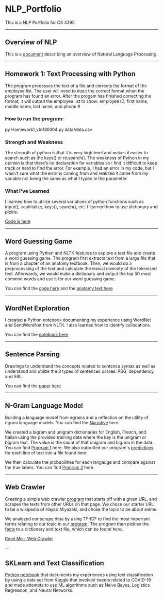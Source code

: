 # NLP_Portfolio
This is a NLP Portfolio for CS 4395

---
## Overview of NLP
This is a [document](https://github.com/vickynguyen3/NLP_Portfolio/blob/main/OverviewOfNLP.pdf) describing an overview of Natural Language Processing.

---
## Homework 1: Text Processing with Python
The program processes the text of a file and corrects the format of the employee list. The user will need to input the correct format when
the program has found an error. After the progam has finished correcting the format, it will output the employee list to show: employee ID, first name, middle name, last name, and phone #

### How to run the program:
py Homework1_vtn180004.py data/data.csv

### Strength and Weakness
The strength of python is that
it is very high level and makes it easier to search such as the keys() or re.search(). The weakness of Python in my opinion is that there's no declaration for variables so I find it difficult to keep track or hard to find the error. For example, I had an error in my code, but I wasn't sure what the error is coming from and realized it came from my variable not being the same as what I typed in the parameter.

### What I've Learned 
I learned how to utilize several variations of python functions such as
input(), capititalize, keys(), search(), etc. I learned how to use
dictionary and pickle.

[Code is here](https://github.com/vickynguyen3/NLP_Portfolio/blob/main/Homework1/Homework1_vtn180004.py)

---
## Word Guessing Game
A program using Python and NLTK features to explore a text file and create a word guessing game. The program first extracts text from a large file that is from a chapter of an anatomy textbook. Then, we would do a preprocessing of the text and calculate the lexical diversity of the tokenized text. Afterwards, we would make a dictionary and output the top 50 most common words and use it for our word guessing game. 

You can find the [code here](https://github.com/vickynguyen3/NLP_Portfolio/blob/main/WordGuessingGame/WordGuess_vtn180004.py) and the [anatomy text here](https://github.com/vickynguyen3/NLP_Portfolio/blob/main/WordGuessingGame/anat.txt)

---
## WordNet Exploration
I created a Python notebook documenting my experience using WordNet and SentiWordNet from NLTK. I also learned how to identify collocations.

You can find the [notebook here](https://github.com/vickynguyen3/NLP_Portfolio/blob/main/WordNet-vtn180004.ipynb)

---
## Sentence Parsing
Drawings to understand the concepts related to sentence syntax as well as understand and utilize the 3 types of sentences parses: PSG, dependency, and SRL. 

You can find the [paper here](https://github.com/vickynguyen3/NLP_Portfolio/blob/main/parsingsentences-vtn180004.pdf)

---
## N-Gram Language Model
Building a language model from ngrams and a reflection on the utility of ngram language models. You can find the [Narrative](https://github.com/vickynguyen3/NLP_Portfolio/blob/main/N-grams/N-GramsNarrative.pdf) here.

We created a bigram and unigram dictionaries for English, French, and Italian using the provided training data where the key is the unigram or bigram text. The value is the count of that unigram and bigram in the data. You can find [Program 1](https://github.com/vickynguyen3/NLP_Portfolio/blob/main/N-grams/main.py) here. We also outputted our program's [predictions](https://github.com/vickynguyen3/NLP_Portfolio/blob/main/N-grams/predictions.txt) for each line of text into a file found here.

We then calculate the probabilities for each langauge and compare against the true labels. You can find [Program 2](https://github.com/vickynguyen3/NLP_Portfolio/blob/main/N-grams/calculate.py) here.

---
## Web Crawler

Creating a simple web crawler [program](https://github.com/vickynguyen3/NLP_Portfolio/blob/main/WebCrawler/webcrawler.py) that starts off with a given URL, and scrapes the texts from other URLs on that page. We chose our starter URL to be a wikipedia of Hayao Miyazaki, and chose the topic to be about anime.

We analyzed our scrape data by using TF-IDF to find the most important terms relating to our topic in our [program](https://github.com/vickynguyen3/NLP_Portfolio/blob/main/WebCrawler/importantterms.py). The program then pickles the [facts](https://github.com/vickynguyen3/NLP_Portfolio/blob/main/WebCrawler/facts.txt) to a dictionary and text file, which can be found here.

[Read Me - Web Crawler](https://github.com/meintgl/NLP-Portfolio/blob/main/Webcrawler_mdc190005/readme.md)

--
## SKLearn and Text Classification

[Python notebook](https://github.com/vickynguyen3/NLP_Portfolio/blob/main/Sklearn/textclass-vtn180004.ipynb) that documents my experiences using text classification by using a data set from Kaggle that involved tweets related to COVID-19 and made attempts to use ML algorithms such as Naive Bayes, Logistics Regression, and Neural Networks.